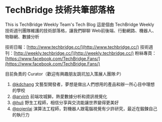 # TechBridge 技術共筆部落格
This is TechBridge Weekly Team's Tech Blog 
這是個由 TechBridge Weekly 技術週刊團隊維護的技術部落格，讓我們聊聊 Web前後端、行動網路、機器人、物聯網、數據分析

技術日報：[http://www.techbridge.cc/](http://www.techbridge.cc/)
技術週刊：[http://weekly.techbridge.cc/](http://weekly.techbridge.cc/)
粉絲專頁：[https://www.facebook.com/TechBridge.Fans/](https://www.facebook.com/TechBridge.Fans/)

目前負責的 Curator（歡迎有興趣朋友跳坑加入策展人團隊:P）

1. [@kdchang](http://blog.kdchang.cc) 文藝型開發者，夢想是做出人們想用的產品和辦一所心目中理想的學校
2. [@arvinh](http://cv.arvinh.info) 前端攻城獅，熱愛數據分析和資訊視覺化
3. [@huli](http://huli.logdown.com) 野生工程師，相信分享與交流能讓世界變得更美好
4. [@pojenlai](https://pojenlai.wordpress.com/) 演算法工程師，對機器人跟電腦視覺有少許研究，最近在鍛鍊自己的執行力
